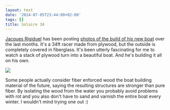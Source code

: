 ```yaml
---
layout: text
date: '2014-07-05T23:44:00+02:00'
tags: []
title: Solaire 34
---
```

[Jacques Rigiduel](http://www.jacques-riguidel.com/) has been posting [photos of the build of his new boat](https://m.flickr.com/#/photos/44882483@N04/sets/72157637490382793/) over the last months. It's a 34ft racer made from plywood, but the outside is completely covered in fiberglass. It's been utterly fascinating for me to watch a stack of plywood turn into a beautiful boat. And he's building it all on his own.

![](https://31.media.tumblr.com/81d51ac9f6a31cd0bb98569ed458a663/tumblr_inline_n89dqra0021qcydz0.jpg)

Some people actually consider fiber enforced wood the boat building material of the future, saying the resulting structures are stronger than pure fiber. By isolating the wood from the water you probably avoid problems with rot and you also don't have to sand and varnish the entire boat every winter. I wouldn't mind trying one out :)
